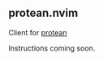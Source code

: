 protean.nvim
---------

Client for [protean](https://github.com/jbyuki/protean)

Instructions coming soon.
